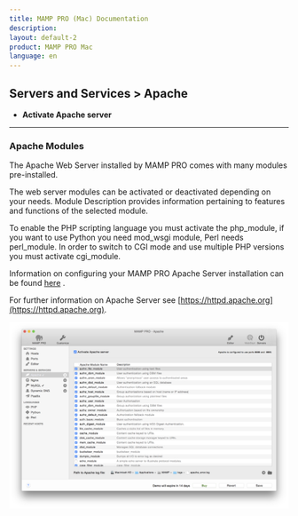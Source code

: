 ```yaml
---
title: MAMP PRO (Mac) Documentation
description: 
layout: default-2
product: MAMP PRO Mac
language: en
---
```


## Servers and Services > Apache

*  **Activate Apache server**  

---

### Apache Modules

The Apache Web Server installed by MAMP PRO comes with many modules pre-installed.

The web server modules can be activated or deactivated depending on your needs. Module Description provides information pertaining to features and functions of the selected module.

To enable the PHP scripting language you must activate the php_module, if you want to use Python you need mod_wsgi module, Perl needs perl_module. In order to switch to CGI mode and use multiple PHP versions you must activate cgi_module.

Information on configuring your MAMP PRO Apache Server installation can be found [here](../../Settings/Hosts/Apache) .

For further information on Apache Server see [https://httpd.apache.org](https://httpd.apache.org).

![MAMP](Apache.png)

